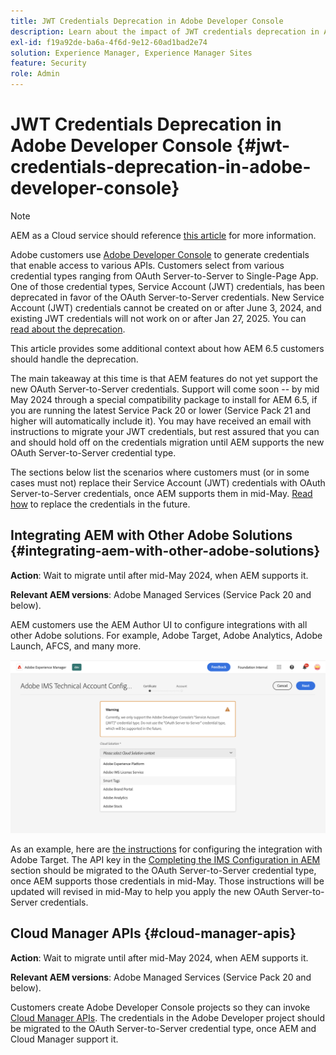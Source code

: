 ```yaml
---
title: JWT Credentials Deprecation in Adobe Developer Console
description: Learn about the impact of JWT credentials deprecation in Adobe Developer Console on AEM
exl-id: f19a92de-ba6a-4f6d-9e12-60ad1bad2e74
solution: Experience Manager, Experience Manager Sites
feature: Security
role: Admin
---
```

# JWT Credentials Deprecation in Adobe Developer Console {#jwt-credentials-deprecation-in-adobe-developer-console}

>[!NOTE]
> AEM as a Cloud service should reference [this article](https://experienceleague.adobe.com/docs/experience-manager-cloud-service/content/security/jwt-credentials-deprecation-in-adobe-developer-console.html) for more information.

Adobe customers use [Adobe Developer Console](https://developer.adobe.com/console) to generate credentials that enable access to various APIs. Customers select from various credential types ranging from OAuth Server-to-Server to Single-Page App. One of those credential types, Service Account (JWT) credentials, has been deprecated in favor of the OAuth Server-to-Server credentials. New Service Account (JWT) credentials cannot be created on or after June 3, 2024, and existing JWT credentials will not work on or after Jan 27, 2025. You can [read about the deprecation](https://developer.adobe.com/developer-console/docs/guides/authentication/ServerToServerAuthentication/migration/).

This article provides some additional context about how AEM 6.5 customers should handle the deprecation.

The main takeaway at this time is that AEM features do not yet support the new OAuth Server-to-Server credentials. Support will come soon -- by mid May 2024 through a special compatibility package to install for AEM 6.5, if you are running the latest Service Pack 20 or lower (Service Pack 21 and higher will automatically include it). You may have received an email with instructions to migrate your JWT credentials, but rest assured that you can and should hold off on the credentials migration until AEM supports the new OAuth Server-to-Server credential type.

The sections below list the scenarios where customers must (or in some cases must not) replace their Service Account (JWT) credentials with OAuth Server-to-Server credentials, once AEM supports them in mid-May. [Read how](https://developer.adobe.com/developer-console/docs/guides/authentication/ServerToServerAuthentication/migration/#migration-overview) to replace the credentials in the future.

## Integrating AEM with Other Adobe Solutions {#integrating-aem-with-other-adobe-solutions}

**Action**: Wait to migrate until after mid-May 2024, when AEM supports it.

**Relevant AEM versions**: Adobe Managed Services (Service Pack 20 and below).


AEM customers use the AEM Author UI to configure integrations with all other Adobe solutions. For example, Adobe Target, Adobe Analytics, Adobe Launch, AFCS, and many more.

![Integrating AEM with other solutions](/help/sites-administering/assets/jwt-deprecation.png)

As an example, here are [the instructions](https://experienceleague.adobe.com/en/docs/experience-manager-65/content/sites/administering/integration/integration-target-ims) for configuring the integration with Adobe Target. The API key in the [Completing the IMS Configuration in AEM](https://experienceleague.adobe.com/en/docs/experience-manager-65/content/sites/administering/integration/integration-target-ims#completing-the-ims-configuration-in-aem) section should be migrated to the OAuth Server-to-Server credential type, once AEM supports those credentials in mid-May. Those instructions will be updated will revised in mid-May to help you apply the new OAuth Server-to-Server credentials.

## Cloud Manager APIs {#cloud-manager-apis}

**Action**: Wait to migrate until after mid-May 2024, when AEM supports it.

**Relevant AEM versions**: Adobe Managed Services (Service Pack 20 and below).

Customers create Adobe Developer Console projects so they can invoke [Cloud Manager APIs](https://developer.adobe.com/experience-cloud/cloud-manager/guides/getting-started/create-api-integration/). The credentials in the Adobe Developer project should be migrated to the OAuth Server-to-Server credential type, once AEM and Cloud Manager support it.

